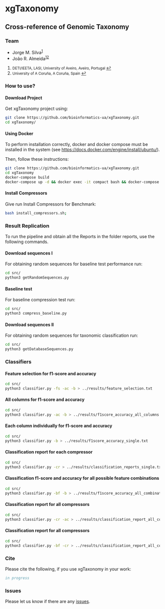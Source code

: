 # xgTaxonomy
<H2><b>Cross-reference of Genomic Taxonomy</b></H2>

### Team
  * Jorge M. Silva<sup id="a1">[1](#f1)</sup>
  * João R. Almeida<sup id="a1">[1](#f1)</sup><sup id="a2">[2](#f2)</sup>

1. <small id="f1"> DETI/IEETA, LASI, University of Aveiro, Aveiro, Portugal </small> [↩](#a1)
2. <small id="f2"> University of A Coruña, A Coruña, Spain </small> [↩](#a2)

### How to use?
#### Download Project
Get xgTaxonomy project using:
```bash
git clone https://github.com/bioinformatics-ua/xgTaxonomy.git
cd xgTaxonomy/
```

#### Using Docker
To perform installation correctly, docker and docker compose must be installed in the system (see https://docs.docker.com/engine/install/ubuntu/). 

Then, follow these instructions:
```sh
git clone https://github.com/bioinformatics-ua/xgTaxonomy.git
cd xgTaxonomy
docker-compose build
docker-compose up -d && docker exec -it compact bash && docker-compose down
```

#### Install Compressors
Give run Install Compressors for Benchmark:
``` bash
bash install_compressors.sh;
```

### Result Replication
To run the pipeline and obtain all the Reports in the folder reports, use the following commands.


#### Download sequences I
For obtaining random sequences for baseline test performance run:

``` bash
cd src/
python3 getRandomSequences.py 
```

#### Baseline test
For baseline compression test run:

``` bash
cd src/
python3 compress_baseline.py
```

#### Download sequences II
For obtaining random sequences for taxonomic classification run:

``` bash
cd src/
python3 getDatabaseSequences.py 
```

### Classifiers

#### Feature selection for f1-score and accuracy

```bash
cd src/
python3 classifier.py -fs -ac -b > ../results/feature_selection.txt
```

#### All columns for f1-score and accuracy

```bash
cd src/
python3 classifier.py -ac -b > ../results/f1score_accuracy_all_columns.txt
```

#### Each column individually for f1-score and accuracy

```bash
cd src/
python3 classifier.py -b > ../results/f1score_accuracy_single.txt
```

#### Classification report for each compressor

```bash
cd src/
python3 classifier.py -cr > ../results/classification_reports_single.txt
```

#### Classification f1-score and accuracy for all possible feature combinations

```bash
cd src/
python3 classifier.py -bf -b > ../results/f1score_accuracy_all_combinations.txt
```

#### Classification report for all compressors

```bash
cd src/
python3 classifier.py -cr -ac > ../results/classification_report_all_columns.txt
```

#### Classification report for all compressors

```bash
cd src/
python3 classifier.py -bf -cr > ../results/classification_report_all_combinations.txt
```

### Cite

Please cite the following, if you use xgTaxonomy in your work:

```bib
in progress
```

### Issues
Please let us know if there are any
[issues](https://github.com/bioinformatics-ua/COMPACT/issues).
